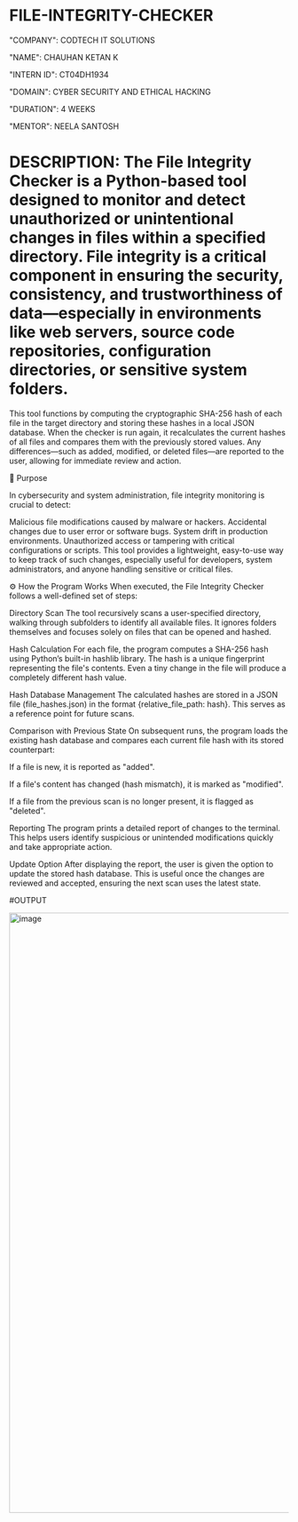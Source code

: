 # FILE-INTEGRITY-CHECKER

"COMPANY": CODTECH IT SOLUTIONS

"NAME": CHAUHAN KETAN K

"INTERN ID": CT04DH1934

"DOMAIN": CYBER SECURITY AND ETHICAL HACKING

"DURATION": 4 WEEKS

"MENTOR": NEELA SANTOSH

# DESCRIPTION: The File Integrity Checker is a Python-based tool designed to monitor and detect unauthorized or unintentional changes in files within a specified directory. File integrity is a critical component in ensuring the security, consistency, and trustworthiness of data—especially in environments like web servers, source code repositories, configuration directories, or sensitive system folders.

This tool functions by computing the cryptographic SHA-256 hash of each file in the target directory and storing these hashes in a local JSON database. When the checker is run again, it recalculates the current hashes of all files and compares them with the previously stored values. Any differences—such as added, modified, or deleted files—are reported to the user, allowing for immediate review and action.

📌 Purpose

In cybersecurity and system administration, file integrity monitoring is crucial to detect:

Malicious file modifications caused by malware or hackers.
Accidental changes due to user error or software bugs.
System drift in production environments.
Unauthorized access or tampering with critical configurations or scripts.
This tool provides a lightweight, easy-to-use way to keep track of such changes, especially useful for developers, system administrators, and anyone handling sensitive or critical files.

⚙️ How the Program Works
When executed, the File Integrity Checker follows a well-defined set of steps:

Directory Scan
The tool recursively scans a user-specified directory, walking through subfolders to identify all available files. It ignores folders themselves and focuses solely on files that can be opened and hashed.

Hash Calculation
For each file, the program computes a SHA-256 hash using Python’s built-in hashlib library. The hash is a unique fingerprint representing the file's contents. Even a tiny change in the file will produce a completely different hash value.

Hash Database Management
The calculated hashes are stored in a JSON file (file_hashes.json) in the format {relative_file_path: hash}. This serves as a reference point for future scans.

Comparison with Previous State
On subsequent runs, the program loads the existing hash database and compares each current file hash with its stored counterpart:

If a file is new, it is reported as "added".

If a file's content has changed (hash mismatch), it is marked as "modified".

If a file from the previous scan is no longer present, it is flagged as "deleted".

Reporting
The program prints a detailed report of changes to the terminal. This helps users identify suspicious or unintended modifications quickly and take appropriate action.

Update Option
After displaying the report, the user is given the option to update the stored hash database. This is useful once the changes are reviewed and accepted, ensuring the next scan uses the latest state.


#OUTPUT

<img width="1920" height="1080" alt="image" src="https://github.com/user-attachments/assets/cf659610-c619-42cb-a4ec-23b2f68c1595" />

